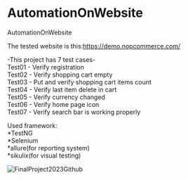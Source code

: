 # AutomationOnWebsite
AutomationOnWebsite<br>

The tested website is this:https://demo.nopcommerce.com/<br>

-This project has 7 test cases-<br>
Test01 - Verify registration<br>
Test02 - Verify shopping cart empty<br>
Test03 - Put and verify shopping cart items count<br>
Test04 - Verify last item delete in cart<br>
Test05 - Verify currency changed<br>
Test06 - Verify home page icon<br>
Test07 - Verify search bar is working properly<br>

Used framework:<br>
*TestNG<br>
*Selenium<br>
*allure(for reporting system)<br>
*sikulix(for visual testing)<br>





![FinalProject2023Github](https://github.com/aharon80/AutomationOnWebsite/assets/45918521/5bf7f075-e503-4522-89ea-96b1a51b8c6a)<br>


